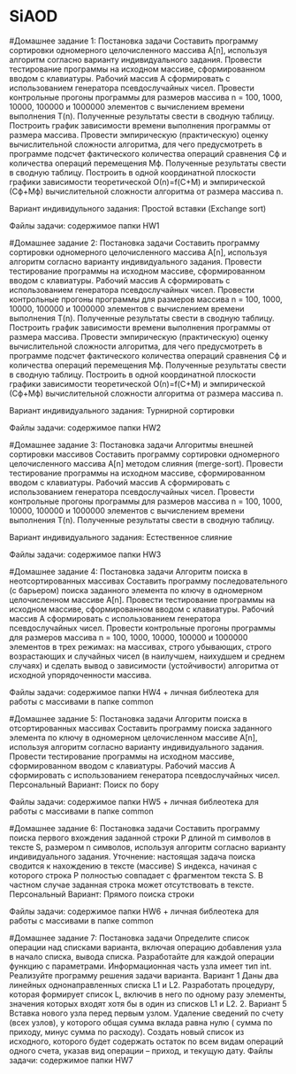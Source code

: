 # SiAOD
#Домашнее задание 1:
Постановка задачи
Составить программу сортировки одномерного целочисленного массива A[n], используя алгоритм согласно варианту индивидуального задания. Провести тестирование программы на исходном массиве, сформированном вводом с клавиатуры. Рабочий массив A сформировать с использованием генератора псевдослучайных чисел. Провести контрольные прогоны программы для размеров массива n = 100, 1000, 10000, 100000 и 1000000 элементов с вычислением времени выполнения T(n). Полученные результаты свести в сводную таблицу. Построить график зависимости времени выполнения программы от размера массива. 
Провести эмпирическую (практическую) оценку вычислительной сложности алгоритма, для чего предусмотреть в программе подсчет фактического количества операций сравнения Сф и количества операций перемещения Мф. Полученные результаты свести в сводную таблицу. Построить в одной координатной плоскости графики зависимости теоретической О(n)=f(С+М) и эмпирической (Сф+Мф) вычислительной сложности алгоритма от размера массива n. 

Вариант индивидульного задания: Простой вставки (Exchange sort)

Файлы задачи: содержимое папки HW1

#Домашнее задание 2:
Постановка задачи
Составить программу сортировки одномерного целочисленного массива A[n], используя алгоритм согласно варианту индивидуального задания. Провести тестирование программы на исходном массиве, сформированном вводом с клавиатуры. Рабочий массив A сформировать с использованием генератора псевдослучайных чисел. Провести контрольные прогоны программы для размеров массива n = 100, 1000, 10000, 100000 и 1000000 элементов с вычислением времени выполнения T(n). Полученные результаты свести в сводную таблицу. Построить график зависимости времени выполнения программы от размера массива.
Провести эмпирическую (практическую) оценку вычислительной сложности алгоритма, для чего предусмотреть в программе подсчет фактического количества операций сравнения Сф и количества операций перемещения Мф. Полученные результаты свести в сводную таблицу. Построить в одной координатной плоскости графики зависимости теоретической О(n)=f(С+М) и эмпирической (Сф+Мф) вычислительной сложности алгоритма от размера массива n. 

Вариант индивидуального задания: Турнирной сортировки

Файлы задачи: содержимое папки HW2

#Домашнее задание 3:
Постановка задачи
Алгоритмы внешней сортировки массивов
Составить программу сортировки одномерного целочисленного массива A[n] методом слияния (merge-sort). Провести тестирование программы на исходном массиве, сформированном вводом с клавиатуры. Рабочий массив A сформировать с использованием генератора псевдослучайных чисел. Провести контрольные прогоны программы для размеров массива n = 100, 1000, 10000, 100000 и 1000000 элементов с вычислением времени выполнения T(n). Полученные результаты свести в сводную таблицу. 

Вариант индивидуального задания: Естественное слияние

Файлы задачи: содержимое папки HW3

#Домашнее задание 4:
Постановка задачи
Алгоритм поиска в неотсортированных массивах
Составить программу последовательного (с барьером) поиска заданного элемента по ключу в одномерном целочисленном массиве A[n]. Провести тестирование программы на исходном массиве, сформированном вводом с клавиатуры. Рабочий массив A сформировать с использованием генератора псевдослучайных чисел. Провести контрольные прогоны программы для размеров массива n = 100, 1000, 10000, 100000 и 1000000 элементов в трех режимах: на массивах, строго убывающих, строго возрастающих и случайных чисел (в наилучшем, наихудшем и среднем случаях) и сделать вывод о зависимости (устойчивости) алгоритма от исходной упорядоченности массива.

Файлы задачи: содержимое папки HW4 + личная библеотека для работы с массивами в папке common

#Домашнее задание 5:
Постановка задачи
Алгоритм поиска в отсортированных массивах
Составить программу поиска заданного элемента по ключу в одномерном целочисленном массиве A[n], используя алгоритм согласно варианту индивидуального задания. Провести тестирование программы на исходном массиве, сформированном вводом с клавиатуры. Рабочий массив A сформировать с использованием генератора псевдослучайных чисел.
Персональный Вариант: Поиск по бору

Файлы задачи: содержимое папки HW5 + личная библеотека для работы с массивами в папке common

#Домашнее задание 6:
Постановка задачи
Составить программу поиска первого вхождения заданной строки P длиной m символов в тексте S, размером n символов, используя алгоритм согласно варианту индивидуального задания. Уточнение: настоящая задача поиска сводится к нахождению в тексте (массиве) S индекса, начиная с которого строка P полностью совпадает с фрагментом текста S. В частном случае заданная строка может отсутствовать в тексте.
Персональный Вариант: Прямого поиска строки

Файлы задачи: содержимое папки HW6 + личная библеотека для работы с массивами в папке common

#Домашнее задание 7:
Постановка задачи
Определите список операции над списками варианта, включая операцию добавления узла в начало списка, вывода списка. Разработайте для каждой операции функцию с параметрами. Информационная часть узла имеет тип int.
Реализуйте программу решения задачи варианта.
Вариант 1
Даны два линейных однонаправленных списка L1 и L2. Разработать процедуру, которая формирует список L, включив в него по одному разу элементы, значения которых входят хотя бы  в один из списков L1 и L2.
2. Вариант 5
   Вставка нового узла перед первым узлом.
   Удаление сведений по счету (всех узлов), у которого общая сумма вклада равна нулю ( сумма по приходу, минус сумма по расходу).
   Создать новый список из исходного, которого будет содержать остаток по всем видам операций одного счета, указав вид операции – приход, и текущую дату.
Файлы задачи: содержимое папки HW7